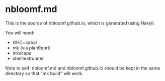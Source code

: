# nbloomf.md

This is the source of nbloomf.github.io, which is generated using Hakyll.

You will need:

* GHC+cabal
* mk (via plan9port)
* inkscape
* shelltestrunner

Note to self: nbloomf.md and nbloomf.github.io should be kept in the same directory so that "mk build" will work.
